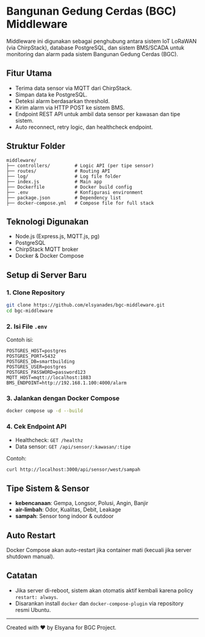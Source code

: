 # Bangunan Gedung Cerdas (BGC) Middleware

Middleware ini digunakan sebagai penghubung antara sistem IoT LoRaWAN (via ChirpStack), database PostgreSQL, dan sistem BMS/SCADA untuk monitoring dan alarm pada sistem Bangunan Gedung Cerdas (BGC).

## Fitur Utama
- Terima data sensor via MQTT dari ChirpStack.
- Simpan data ke PostgreSQL.
- Deteksi alarm berdasarkan threshold.
- Kirim alarm via HTTP POST ke sistem BMS.
- Endpoint REST API untuk ambil data sensor per kawasan dan tipe sistem.
- Auto reconnect, retry logic, dan healthcheck endpoint.

## Struktur Folder
```
middleware/
├── controllers/         # Logic API (per tipe sensor)
├── routes/              # Routing API
├── log/                 # Log file folder
├── index.js             # Main app
├── Dockerfile           # Docker build config
├── .env                 # Konfigurasi environment
├── package.json         # Dependency list
├── docker-compose.yml   # Compose file for full stack
```

## Teknologi Digunakan
- Node.js (Express.js, MQTT.js, pg)
- PostgreSQL
- ChirpStack MQTT broker
- Docker & Docker Compose

## Setup di Server Baru
### 1. Clone Repository
```bash
git clone https://github.com/elsyanades/bgc-middleware.git
cd bgc-middleware
```

### 2. Isi File `.env`
Contoh isi:
```
POSTGRES_HOST=postgres
POSTGRES_PORT=5432
POSTGRES_DB=smartbuilding
POSTGRES_USER=postgres
POSTGRES_PASSWORD=password123
MQTT_HOST=mqtt://localhost:1883
BMS_ENDPOINT=http://192.168.1.100:4000/alarm
```

### 3. Jalankan dengan Docker Compose
```bash
docker compose up -d --build
```

### 4. Cek Endpoint API
- Healthcheck: `GET /healthz`
- Data sensor: `GET /api/sensor/:kawasan/:tipe`

Contoh:
```bash
curl http://localhost:3000/api/sensor/west/sampah
```

## Tipe Sistem & Sensor
- **kebencanaan**: Gempa, Longsor, Polusi, Angin, Banjir
- **air-limbah**: Odor, Kualitas, Debit, Leakage
- **sampah**: Sensor tong indoor & outdoor

## Auto Restart
Docker Compose akan auto-restart jika container mati (kecuali jika server shutdown manual).

## Catatan
- Jika server di-reboot, sistem akan otomatis aktif kembali karena policy `restart: always`.
- Disarankan install `docker` dan `docker-compose-plugin` via repository resmi Ubuntu.

---

Created with ❤️ by Elsyana for BGC Project.
